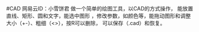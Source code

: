 #CAD
网易云ID：小雪饼君
做一个简单的绘图工具，以CAD的方式操作，
能放置直线、矩形、圆和文字，能选中图形
，修改参数，如颜色等，能拖动图形和调整
大小（+-）、粗细（<>），按R可以删除，
可以保存（.cad）和恢复。
